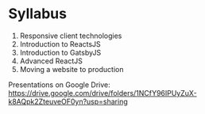 # Syllabus

1. Responsive client technologies
2. Introduction to ReactsJS
3. Introduction to GatsbyJS
4. Advanced ReactJS
5. Moving a website to production

Presentations on Google Drive:
https://drive.google.com/drive/folders/1NCfY96IPUyZuX-k8AQpk2ZteuveOF0yn?usp=sharing
